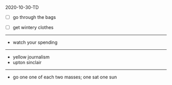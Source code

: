 2020-10-30-TD

- [ ] go through the bags
- [ ] get wintery clothes





---


- watch your spending




-----

- yellow journalism
- upton sinclair



---


- go one one of each two masses; one sat one sun
